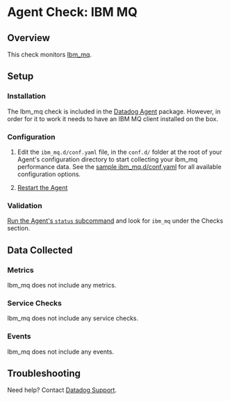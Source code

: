 # Agent Check: IBM MQ

## Overview

This check monitors [Ibm_mq][1].

## Setup

### Installation

The Ibm_mq check is included in the [Datadog Agent][2] package. However, in order for it to work it needs to have an IBM MQ client installed on the box.

### Configuration

1. Edit the `ibm_mq.d/conf.yaml` file, in the `conf.d/` folder at the root of your
   Agent's configuration directory to start collecting your ibm_mq performance data.
   See the [sample ibm_mq.d/conf.yaml][3] for all available configuration options.

2. [Restart the Agent][4]

### Validation

[Run the Agent's `status` subcommand][5] and look for `ibm_mq` under the Checks section.

## Data Collected

### Metrics

Ibm_mq does not include any metrics.

### Service Checks

Ibm_mq does not include any service checks.

### Events

Ibm_mq does not include any events.

## Troubleshooting

Need help? Contact [Datadog Support][6].

[1]: https://www.ibm.com/products/mq
[2]: https://app.datadoghq.com/account/settings#agent
[3]: https://github.com/DataDog/integrations-core/blob/master/ibm_mq/datadog_checks/ibm_mq/data/conf.yaml.example
[4]: https://docs.datadoghq.com/agent/faq/agent-commands/#start-stop-restart-the-agent
[5]: https://docs.datadoghq.com/agent/faq/agent-commands/#agent-status-and-information
[6]: https://docs.datadoghq.com/help
